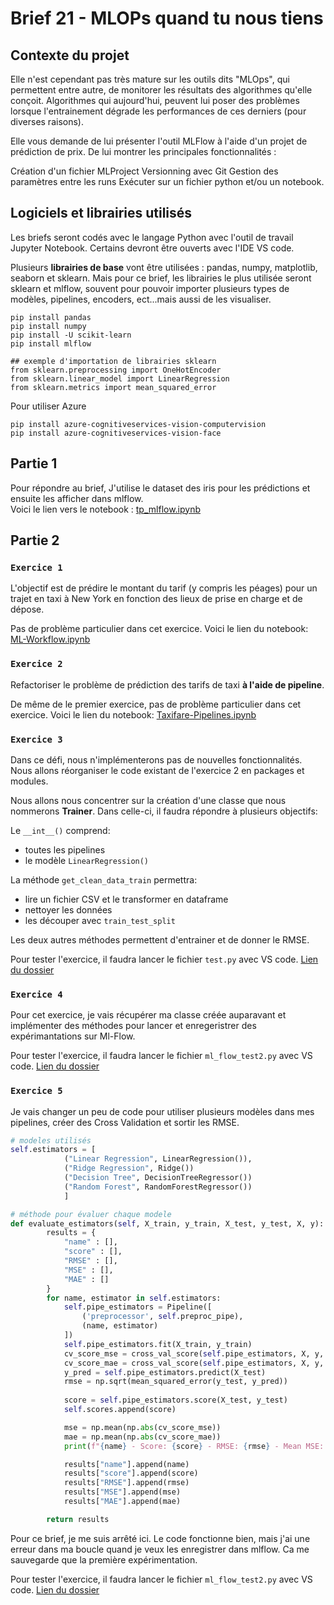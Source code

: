 # Brief 21 - MLOPs quand tu nous tiens

## Contexte du projet

Elle n'est cependant pas très mature sur les outils dits "MLOps", qui permettent entre autre, de monitorer les résultats des algorithmes qu'elle conçoit. Algorithmes qui aujourd'hui, peuvent lui poser des problèmes lorsque l'entrainement dégrade les performances de ces derniers (pour diverses raisons).

Elle vous demande de lui présenter l'outil MLFlow à l'aide d'un projet de prédiction de prix. De lui montrer les principales fonctionnalités :

Création d'un fichier MLProject Versionning avec Git Gestion des paramètres entre les runs Exécuter sur un fichier python et/ou un notebook.

## Logiciels et librairies utilisés

Les briefs seront codés avec le langage Python avec l'outil de travail Jupyter Notebook. Certains devront être ouverts avec l'IDE VS code.

Plusieurs **librairies de base** vont être utilisées : pandas, numpy, matplotlib, seaborn et sklearn. Mais pour ce brief, les librairies le plus utilisée seront sklearn et mlflow, souvent pour pouvoir importer plusieurs types de modèles, pipelines, encoders, ect...mais aussi de les visualiser.

```
pip install pandas
pip install numpy
pip install -U scikit-learn
pip install mlflow
```

```
## exemple d'importation de librairies sklearn
from sklearn.preprocessing import OneHotEncoder
from sklearn.linear_model import LinearRegression
from sklearn.metrics import mean_squared_error

```

Pour utiliser Azure

```
pip install azure-cognitiveservices-vision-computervision
pip install azure-cognitiveservices-vision-face
```

## Partie 1

Pour répondre au brief, J'utilise le dataset des iris pour les prédictions et ensuite les afficher dans mlflow.  
Voici le lien vers le notebook : [tp_mlflow.ipynb](https://github.com/Sophana63/Brief_21-MLops/blob/master/Part_1/tp_mlflow.ipynb)


## Partie 2

### ``Exercice 1``
L'objectif est de prédire le montant du tarif (y compris les péages) pour un trajet en taxi à New York en fonction des lieux de prise en charge et de dépose.

Pas de problème particulier dans cet exercice. Voici le lien du notebook: [ML-Workflow.ipynb](https://github.com/Sophana63/Brief_21-MLops/blob/master/Part_2/01-Kaggle-Taxi-Fare/ML-Workflow.ipynb)

    
### ``Exercice 2  ``  

Refactoriser le problème de prédiction des tarifs de taxi **à l'aide de pipeline**.

De même de le premier exercice, pas de problème particulier dans cet exercice. Voici le lien du notebook: [Taxifare-Pipelines.ipynb](https://github.com/Sophana63/Brief_21-MLops/blob/master/Part_2/02-Taxi-Fare-Pipeline/Taxifare-Pipelines.ipynb)


### ``Exercice 3``

Dans ce défi, nous n'implémenterons pas de nouvelles fonctionnalités. Nous allons réorganiser le code existant de l'exercice 2 en packages et modules.

Nous allons nous concentrer sur la création d'une classe que nous nommerons **Trainer**. Dans celle-ci, il faudra répondre à plusieurs objectifs:

Le `__int__()` comprend:
- toutes les pipelines
- le modèle `LinearRegression()`

La méthode `get_clean_data_train` permettra:
- lire un fichier CSV et le transformer en dataframe
- nettoyer les données 
- les découper avec `train_test_split`

Les deux autres méthodes permettent d'entrainer et de donner le RMSE.

Pour tester l'exercice, il faudra lancer le fichier `test.py` avec VS code. [Lien du dossier](https://github.com/Sophana63/Brief_21-MLops/tree/master/Part_2/03-Notebook-to-package)


### ``Exercice 4``

Pour cet exercice, je vais récupérer ma classe créée auparavant et implémenter des méthodes pour lancer et enregeristrer des expérimantations sur Ml-Flow.

Pour tester l'exercice, il faudra lancer le fichier `ml_flow_test2.py` avec VS code. [Lien du dossier](https://github.com/Sophana63/Brief_21-MLops/tree/master/Part_2/04-MLFlow-quickstart)


### ``Exercice 5``

Je vais changer un peu de code pour utiliser plusieurs modèles dans mes pipelines, créer des Cross Validation et sortir les RMSE.

``` python
# modeles utilisés
self.estimators = [
            ("Linear Regression", LinearRegression()),
            ("Ridge Regression", Ridge())
            ("Decision Tree", DecisionTreeRegressor())
            ("Random Forest", RandomForestRegressor())
            ]

# méthode pour évaluer chaque modele
def evaluate_estimators(self, X_train, y_train, X_test, y_test, X, y):
        results = { 
            "name" : [],
            "score" : [],
            "RMSE" : [],
            "MSE" : [],
            "MAE" : []
        }
        for name, estimator in self.estimators:
            self.pipe_estimators = Pipeline([
                ('preprocessor', self.preproc_pipe),
                (name, estimator)
            ])            
            self.pipe_estimators.fit(X_train, y_train)
            cv_score_mse = cross_val_score(self.pipe_estimators, X, y, scoring="neg_mean_squared_error", cv=5)
            cv_score_mae = cross_val_score(self.pipe_estimators, X, y, scoring="neg_mean_absolute_error", cv=5)
            y_pred = self.pipe_estimators.predict(X_test)
            rmse = np.sqrt(mean_squared_error(y_test, y_pred))
            
            score = self.pipe_estimators.score(X_test, y_test)
            self.scores.append(score)

            mse = np.mean(np.abs(cv_score_mse))
            mae = np.mean(np.abs(cv_score_mae))
            print(f"{name} - Score: {score} - RMSE: {rmse} - Mean MSE: {mse} - Mean MAE: {mae}")

            results["name"].append(name)
            results["score"].append(score)
            results["RMSE"].append(rmse)
            results["MSE"].append(mse)
            results["MAE"].append(mae)

        return results
```

Pour ce brief, je me suis arrêté ici. Le code fonctionne bien, mais j'ai une erreur dans ma boucle quand je veux les enregistrer dans mlflow. Ca me sauvegarde que la première expérimentation.

Pour tester l'exercice, il faudra lancer le fichier `ml_flow_test2.py` avec VS code. [Lien du dossier](https://github.com/Sophana63/Brief_21-MLops/tree/master/Part_2/05-Iterate-with-MLFlow)
